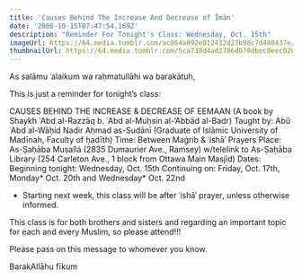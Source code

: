 ```yaml
---
title: 'Causes Behind The Increase And Decrease of Īmān'
date: '2008-10-15T07:47:54.169Z'
description: "Reminder For Tonight's Class: Wednesday, Oct. 15th"
imageUrl: https://64.media.tumblr.com/ac064a892e012432d27b98c7d480437e/tumblr_oan684OEWM1riowtoo1_1280.png
thumbnailUrl: https://64.media.tumblr.com/5ca738d4ad2786d078dbec0eec0268f2/tumblr_owsfk1UwqR1riowtoo1_1280.jpg
---
```


As salāmu ʿalaikum wa raḥmatullāhi wa barakātuh,

This is just a reminder for tonight’s class:

CAUSES BEHIND THE INCREASE & DECREASE OF EEMAAN
(A book by Shaykh ʿAbd al-Razzāq b. ʿAbd al-Muḥsin al-‘Abbād al-Badr)
Taught by:
Abū ʿAbd al-Wāḥid Nadir Aḥmad as-Sudānī
(Graduate of Islāmic University of Madīnah, Faculty of ḥadīth)
Time:
Between Maġrib & ʿishāʾ Prayers
Place:
As-Ṣaḥāba Muṣallá (2835 Dumaurier Ave., Ramsey) w/telelink to As-Ṣaḥāba Library (254 Carleton Ave., 1 block from Ottawa Main Masjid)
Dates:
Beginning tonight: Wednesday, Oct. 15th
Continuing on: Friday, Oct. 17th, Monday* Oct. 20th and Wednesday* Oct. 22nd

- Starting next week, this class will be after ʿishāʾ prayer, unless otherwise informed.

This class is for both brothers and sisters and regarding an important topic for each and every Muslim, so please attend!!!

Please pass on this message to whomever you know.

BarakAllāhu fīkum
